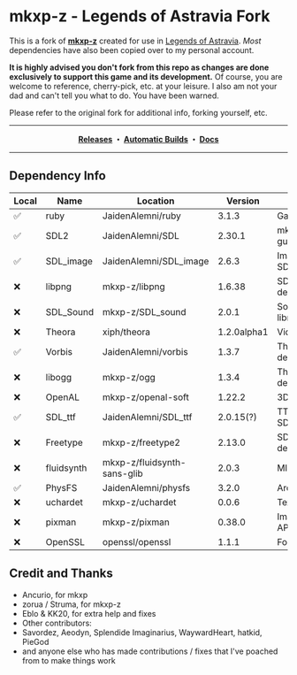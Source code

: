 # mkxp-z - Legends of Astravia Fork

This is a fork of **[mkxp-z](https://github.com/mkxp-z/mkxp-z)** created for use in [Legends of Astravia](https://www.astraviagame.com/). *Most* dependencies have also been copied over to my personal account. 

**It is highly advised you don't fork from this repo as changes are done exclusively to support this game and its development.** Of course, you are welcome to reference, cherry-pick, etc. at your leisure. I also am not your dad and can't tell you what to do. You have been warned.

Please refer to the original fork for additional info, forking yourself, etc. 

--- 

<p align="center"><b>
  <a href="https://github.com/JaidenAlemni/mkxp-z-astravia/releases">Releases</a>
  ・
  <a href="https://github.com/JaidenAlemni/mkxp-z-astravia/actions/workflows/autobuild.yml">Automatic Builds</a>
  ・
  <a href="https://github.com/JaidenAlemni/mkxp-z-astravia/wiki">Docs</a>
</b></p>

--- 

## Dependency Info

| Local | Name | Location | Version | Purpose |
| --- | --- | --- | --- | --- |
| ✅ | ruby | JaidenAlemni/ruby | 3.1.3 | Game scripts ❤ |
| ✅ | SDL2 | JaidenAlemni/SDL | 2.30.1 | mkxp's blood and guts |
| ✅ | SDL_image | JaidenAlemni/SDL_image | 2.6.3 | Image library for SDL |
| ❌ | libpng | mkxp-z/libpng | 1.6.38 | SDL_Image dependency |
| ❌ | SDL_Sound | mkxp-z/SDL_sound | 2.0.1 | Soundfile decoding library |
| ❌ | Theora | xiph/theora | 1.2.0alpha1 | Video playback |
| ✅ | Vorbis | JaidenAlemni/vorbis | 1.3.7 | Theora+SDL_sound dependency | 
| ❌ | libogg | mkxp-z/ogg | 1.3.4 | Theora+SDL_sound dependency |
| ❌ | OpenAL | mkxp-z/openal-soft | 1.22.2 | 3D Audio API | 
| ✅ | SDL_ttf | JaidenAlemni/SDL_ttf | 2.0.15(?) | TTF Font library for SDL | 
| ❌ | Freetype | mkxp-z/freetype2 | 2.13.0 | SDL_ttf dependency |
| ❌ | fluidsynth | mkxp-z/fluidsynth-sans-glib | 2.0.3 | MIDI synthesizer |
| ✅ | PhysFS | JaidenAlemni/physfs | 3.2.0 | Archive I/O |
| ❌ | uchardet | mkxp-z/uchardet | 0.0.6 | Text encoding |
| ❌ | pixman | mkxp-z/pixman | 0.38.0 | Image compositing API |
| ❌ | OpenSSL | openssl/openssl | 1.1.1 | For HTTPS? I think? |



## Credit and Thanks

+ Ancurio, for mkxp
+ zorua / Struma, for mkxp-z
+ Eblo & KK20, for extra help and fixes
+ Other contributors: 
+ Savordez, Aeodyn, Splendide Imaginarius, WaywardHeart, hatkid, PieGod
+ and anyone else who has made contributions / fixes that I've poached from to make things work
